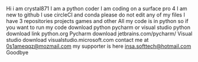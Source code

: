 
Hi i am crystal871
I am a python coder
I am coding on a surface pro 4
I am new to github
I use circleCI and conda
please do not edit any of my files
I have 3 repositories
projects
games
and other
All my code is in python
so if you want to run my code download python pycharm or visual studio
python download link python.org
Pycharm download jetbrains.com/pycharm/
Visual studio download visualstudio.microsoft.com
contact me at 0s1ameqqz@mozmail.com
my supporter is here insa.softtech@hotmail.com
Goodbye
